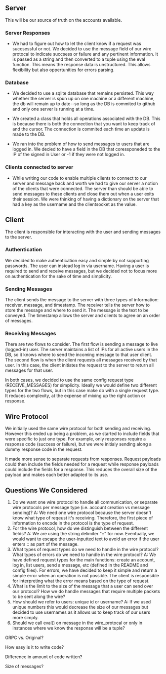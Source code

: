 ## Server

This will be our source of truth on the accounts available.

### Server Responses

- We had to figure out how to let the client know if a request was succsessful or not. We decided to use the message field of our wire protocal to indicate succsess or failure and any pertinent information. It is passed as a string and then converted to a tuple using the eval function. This means the response data is unstructured. This allows flexibility but also oppertunities for errors parsing.

### Database

- We decided to use a sqlite database that remains persisted. This way whether the server is spun up on one machine or a different machine, the db will remain up to date--so long as the DB is commited to github and only one server is running at a time.
- We created a class that holds all operations associated with the DB. This is because there is both the connection that you want to keep track of and the cursor. The connection is commited each time an update is made to the DB.

- We ran into the problem of how to send messages to users that are logged in. We decied to have a field in the DB that coressponeded to the IP of the signed in User or -1 if they were not logged in.

### Clients connected to server

- While writing our code to enable multiple clients to connect to our server and message back and worth we had to give our server a notion of the clients that were connected. The server than should be able to send messages to these clients and close them out when a user exits their session. We were thinking of having a dictionary on the server that had a key as the username and the clientsocket as the value.

## Client

The client is responsible for interacting with the user and sending messages to the server.

### Authentication

We decided to make authentication easy and simple by not supporting passwords. The user can instead log in via username. Having a user is required to send and receive messages, but we decided not to focus more on authentication for the sake of time and simplicity.

### Sending Messages

The client sends the message to the server with three types of information: receiver, message, and timestamp. The receiver tells the server how to store the message and where to send it. The message is the text to be conveyed. The timestamp allows the server and clients to agree on an order of messages.

### Receiving Messages

There are two flows to consider. The first flow is sending a message to live (logged-in) user. The server maintains a list of IPs for all active users in the DB, so it knows where to send the incoming message to that user client. The second flow is when the client requests all messages received by that user. In this case, the client initiates the request to the server to return all messages for that user.

In both cases, we decided to use the same config request type (RECEIVE_MESSAGES) for simplicity. Ideally we would define two different types for the two flows, but in this case make do with a single request type. It reduces complexity, at the expense of mixing up the right action or response.

## Wire Protocol

We initially used the same wire protocol for both sending and receiving. However this ended up being a problem, as we started to include fields that were specific to just one type. For example, only responses require a response code (success or failure), but we were initialy sending along a dummy response code in the request.

It made more sense to separate requests from responses. Request payloads could then include the fields needed for a request while response payloads could include the fields for a response. This reduces the overall size of the payload and makes each better adapted to its use.

## Questions We Considered

1. Do we want one wire protocol to handle all communication, or separate wire protocols per message type (i.e. account creation vs message sending)?
   A: We need one wire protocol because the server doesn't know what type of reqeust it's receiving. Therefore, the first piece of information to encode in the protocol is the type of request.
2. For the wire protocol, how do we distinguish between the different fields?
   A: We are using the string delimiter "::" for now. Eventually, we would want to escape the user-inputted text to avoid an error if the user enters :: as part of the message.
3. What types of request types do we need to handle in the wire protocol? What types of errors do we need to handle in the wire protocol?
   A: We have defined request types for the main functions: create an account, log in, list users, send a message, etc (defined in the README and config files). For errors, we have decided to keep it simple and return a simple error when an operation is not possible. The client is responsible for interpreting what the error means based on the type of request.
4. What is the limit to the size of the message that a user can send over our protocol? How we do handle messages that require multiple packets to be sent along the wire?
5. How should we refer to users: unique id or username?
   A: If we used unique numbers this would decrease the size of our messages but decided to use usernames as it allows us to keep track of our users more simply.
6. Should we call eval() on message in the wire_protocal or only in instances where we know the response will be a tuple?

GRPC vs. Original?

How easy is it to write code?

Difference in amount of code written?

Size of messages?
